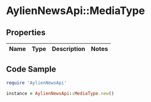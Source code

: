 # AylienNewsApi::MediaType

## Properties

Name | Type | Description | Notes
------------ | ------------- | ------------- | -------------

## Code Sample

```ruby
require 'AylienNewsApi'

instance = AylienNewsApi::MediaType.new()
```


